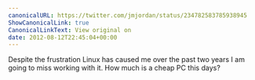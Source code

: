 ```yaml
---
canonicalURL: https://twitter.com/jmjordan/status/234782583785938945
ShowCanonicalLink: true
CanonicalLinkText: View original on
date: 2012-08-12T22:45:04+00:00
---
```

Despite the frustration Linux has caused me over the past two years I am going to miss working with it. How much is a cheap PC this days?